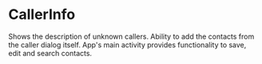 # CallerInfo
Shows the description of unknown callers. Ability to add the contacts from the caller dialog itself. App's main activity provides functionality to save, edit and search contacts.


